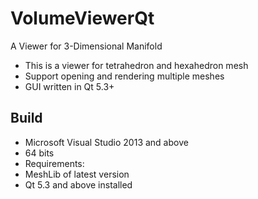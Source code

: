 # VolumeViewerQt
A Viewer for 3-Dimensional Manifold

- This is a viewer for tetrahedron and hexahedron mesh
- Support opening and rendering multiple meshes
- GUI written in Qt 5.3+

## Build
- Microsoft Visual Studio 2013 and above
- 64 bits
- Requirements:
 - MeshLib of latest version
 - Qt 5.3 and above installed
